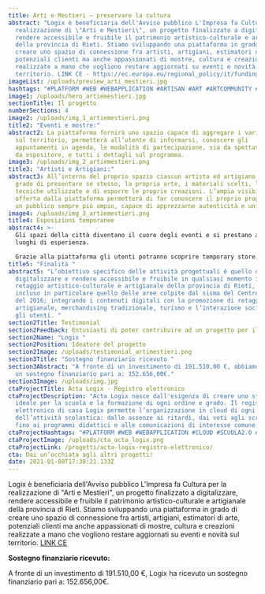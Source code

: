 ```yaml
---
title: Arti e Mestieri – preservare la cultura
abstract: "Logix è beneficiaria dell'Avviso pubblico L'Impresa fa Cultura per la
  realizzazione di \"Arti e Mestieri\", un progetto finalizzato a digitalizzare,
  rendere accessibile e fruibile il patrimonio artistico-culturale e artigianale
  della provincia di Rieti. Stiamo sviluppando una piattaforma in grado di
  creare uno spazio di connessione fra artisti, artigiani, estimatori di arte,
  potenziali clienti ma anche appassionati di mostre, cultura e creazioni
  realizzate a mano che vogliono restare aggiornati su eventi e novità sul
  territorio. LINK CE - https://ec.europa.eu/regional_policy/it/funding/erdf/ "
imageList: /uploads/preview_arti_mestieri.jpg
hashtags: "#PLATFORM #WEB #WEBAPPLICATION #ARTISAN #ART #ARTCOMMUNITY #CREATIVE"
image1: /uploads/hero_artiemestieri.jpg
sectionTitle: Il progetto
numberSections: 4
image2: /uploads/img_1_artiemestieri.png
title2: "Eventi e mostre:"
abstract2: La piattaforma fornirà uno spazio capace di aggregare i vari eventi
  sul territorio, permetterà all’utente di informarsi, conoscere gli
  appuntamenti in agenda, le modalità di partecipazione, sia da spettatore che
  da espositore, e tutti i dettagli sul programma.
image3: /uploads/img_2_artiemestieri.png
title3: "Artisti e Artigiani:"
abstract3: All’interno del proprio spazio ciascun artista ed artigiano sarà in
  grado di presentare se stesso, la propria arte, i materiali scelti, le
  tecniche utilizzate e di esporre le proprie creazioni. L’ampia visibilità
  offerta dalla piattaforma permetterà di far conoscere il proprio progetto ad
  un pubblico sempre più ampio, capace di apprezzarne autenticità e unicità.
image4: /uploads/img_3_artiemestieri.png
title4: Esposizioni temporanee
abstract4: >-
  Gli spazi della città diventano il cuore degli eventi e si prestano ad essere
  luoghi di esperienza. 

  Grazie alla piattaforma gli utenti potranno scoprire temporary store, spazi dedicati all’interno di locali commerciali, mostre ed eventi, dove artisti e artigiani hanno la possibilità di esporre e mettere in vendita le proprie creazioni. In questi spazi i visitatori potranno fare esperienza di ciò che trovano online, conoscere le storie degli artisti e degli artigiani e approfondire le loro passioni immersi in suggestive location.
title5: "Finalità "
abstract5: "L’obiettivo specifico delle attività progettuali è quello di
  digitalizzare e rendere accessibile e fruibile in qualsiasi momento il
  retaggio artistico-culturale e artigianale della provincia di Rieti, ivi
  incluso in particolare quello delle aree colpite dal sisma del Centro Italia
  del 2016; integrando i contenuti digitali con la promozione di retaggio
  artigianale, merchandising tradizionale, turismo e l’interazione sociale tra
  gli utenti. "
section2Title: Testimonial
section2Feedback: Entusiasti di poter contribuire ad un progetto per il nostro territorio!
section2Name: "Logix "
section2Position: Ideatore del progetto
section2Image: /uploads/testimonial_artimestieri.png
section3Title: "Sostegno finanziario ricevuto "
section3Abstract: "A fronte di un investimento di 191.510,00 €, abbiamo ricevuto
  un sostegno finanziario pari a: 152.656,00€."
section3Image: /uploads/img.jpg
ctaProjectTitle: Acta Logix - Registro elettronico
ctaProjectDescription: "Acta Logix nasce dall'esigenza di creare uno strumento
  ideale per la scuola e la formazione di ogni ordine e grado. Il registro
  elettronico di casa Logix permette l’organizzazione in cloud di ogni fase
  dell’attività scolastica: dalle assenze ai ritardi, dai voti agli scrutini,
  fino ai programmi didattici e alle comunicazioni di interesse comune."
ctaProjectHashtags: "#PLATFORM #WEB #WEBAPPLICATION #CLOUD #SCUOLA2.0 #OPENSOURCE #DIGITAL"
ctaProjectImage: /uploads/cta_acta_logix.png
ctaProjectLink: /progetti/acta-logix-registro-elettronico/
cta: Dai un’occhiata agli altri progetti!
date: 2021-01-08T17:38:21.133Z
---
```

Logix è beneficiaria dell'Avviso pubblico L'Impresa fa Cultura per la realizzazione di "Arti e Mestieri", un progetto finalizzato a digitalizzare, rendere accessibile e fruibile il patrimonio artistico-culturale e artigianale della provincia di Rieti. Stiamo sviluppando una piattaforma in grado di creare uno spazio di connessione fra artisti, artigiani, estimatori di arte, potenziali clienti ma anche appassionati di mostre, cultura e creazioni realizzate a mano che vogliono restare aggiornati su eventi e novità sul territorio. [LINK CE](https://ec.europa.eu/regional_policy/it/funding/erdf/)

**Sostegno finanziario ricevuto:**

A fronte di un investimento di 191.510,00 €, Logix ha ricevuto un sostegno finanziario pari a: 152.656,00€.